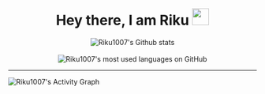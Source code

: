 
<h1 align="center"> Hey there, I am Riku <img src="https://raw.githubusercontent.com/MartinHeinz/MartinHeinz/master/wave.gif" width="34px"></h1>

<p align="center">
  <img alt="Riku1007's Github stats" src="https://github-readme-stats.vercel.app/api?username=Riku1007&count_private=true&include_all_commits=true&show_icons=true&bg_color=000000&title_color=E8E500&text_color=F8F2CB&icon_color=9FD410&hide_border=true" />
  <br><br>
  <img alt="Riku1007's most used languages on GitHub" src="https://github-readme-stats.vercel.app/api/top-langs/?username=Riku1007&langs_count=8&layout=compact&bg_color=000000&title_color=E8E500&text_color=F8F2CB&icon_color=9FD410&hide_border=true&hide=jupyter%20notebook,html" /> 
</p>

<hr>

<img alt="Riku1007's Activity Graph" src="https://activity-graph.herokuapp.com/graph?username=Riku1007&bg_color=000000&color=E8E500&line=F8F2CB&point=9FD410&hide_border=true" />
